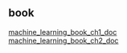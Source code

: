 ## book  
[machine_learning_book_ch1_doc](/handml_book/ml_ch1.md)  
[machine_learning_book_ch2_doc](/handml_book/ml_ch2.md)  
